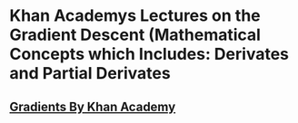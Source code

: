<h1>Khan Academys Lectures on the Gradient Descent (Mathematical Concepts which Includes: Derivates and Partial Derivates</h1>

[<h2>Gradients By Khan Academy</h2>](https://www.khanacademy.org/math/multivariable-calculus/multivariable-derivatives/gradient-and-directional-derivatives/v/gradient)
